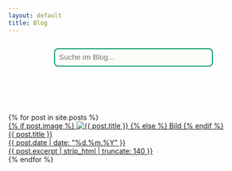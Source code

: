 ```yaml
---
layout: default
title: Blog
---
```


<div id="searchbox-container">
  <input id="searchbox" type="text" placeholder="Suche im Blog...">
</div>
<div id="searchinfo"></div>
<div id="searchresults"></div>

<!-- Standard-Post-Liste für den ersten Besuch -->
<div id="all-posts" class="blog-grid blog-grid-single">
  {% for post in site.posts %}
    <a class="blog-card" href="{{ post.url | relative_url }}">
      <div class="card-img">
        {% if post.image %}
          <img src="{{ post.image }}" alt="{{ post.title }}" loading="lazy">
        {% else %}
          Bild
        {% endif %}
      </div>
      <div class="card-content">
        <div class="card-title">{{ post.title }}</div>
        <time class="card-date" datetime="{{ post.date | date_to_xmlschema }}">
          {{ post.date | date: "%d.%m.%Y" }}
        </time>
        <div class="card-desc">{{ post.excerpt | strip_html | truncate: 140 }}</div>
      </div>
    </a>
  {% endfor %}
</div>

<script>
document.addEventListener('DOMContentLoaded', function() {
    let posts = [];
    fetch('{{ "/search.json" | relative_url }}')
      .then(response => response.json())
      .then(function(json){
        posts = json;
      });

    const searchbox = document.getElementById('searchbox');
    const searchresults = document.getElementById('searchresults');
    const searchinfo = document.getElementById('searchinfo');
    const allposts = document.getElementById('all-posts');

searchbox.addEventListener('input', function(e) {
  let query = e.target.value.trim().toLowerCase();
  let out = '';
  let info = '';
  if (query.length < 3) {
    searchresults.innerHTML = '';
    searchinfo.innerHTML = '';
    allposts.style.display = '';
    return;
  }

  // Suche im Inhalt und Titel
  let results = posts.filter(post =>
    post.content.toLowerCase().includes(query) ||
    post.title.toLowerCase().includes(query)
  );

  if (results.length) {
    info = `<div class="search-info">${results.length} Treffer gefunden</div>`;
    out = results.map(post => {
      // Datum ins deutsche Format bringen
      let date = '';
      if (post.date) {
        const d = new Date(post.date);
        date = d.toLocaleDateString('de-DE', { day: '2-digit', month: '2-digit', year: 'numeric' });
      }
      // Fundstellen hervorheben
      let snippet = post.content;
      let idx = snippet.toLowerCase().indexOf(query);
      if (idx > -1) {
        snippet = snippet.substring(Math.max(0, idx-60), idx+80);
      } else {
        snippet = snippet.substring(0, 140);
      }
      // Query fett & rot markieren
      let re = new RegExp('('+query.replace(/[.*+?^${}()|[\]\\]/g, '\\$&')+')','gi');
      let excerpt = snippet.replace(re, '<b style="color:#AA0600;font-weight:bold;">$1</b>');
      let title = post.title.replace(re, '<b style="color:#AA0600;font-weight:bold;">$1</b>');

      return `<div class="search-card">
        <a href="${post.url}" class="search-title">${title}</a>
        <div class="search-date">${date}</div>
        <div class="search-snippet">${excerpt}...</div>
      </div>`;
    }).join('');
  } else {
    info = `<div class="search-info notfound">Keine Treffer gefunden.</div>`;
    out = '';
  }

  allposts.style.display = 'none';
  searchinfo.innerHTML = info;
  searchresults.innerHTML = out;
});
</script>

<style>
#searchbox-container {
  display: flex;
  flex-direction: column;
  align-items: center;
  margin-top: 2em;
  margin-bottom: 1.5em;
}
#searchbox {
  width: 320px;
  max-width: 90vw;
  padding: 0.5em;
  font-size: 1.1em;
  margin-bottom: 1.5em;
  border: 2px solid #009C6C;
  border-radius: 8px;
  outline: none;
  background: #FCFBF7;
  transition: border-color 0.2s;
}
#searchbox:focus {
  border-color: #AA0600;
}
#searchinfo {
  display: flex;
  flex-direction: column;
  align-items: center;
  min-height: 2.3em;
  margin-bottom: 1.3em;
}
.search-info {
  color: #009C6C;
  font-size: 1em;
  text-align: center;
  margin-bottom: 1.2em;
}
.search-info.notfound {
  color: #AA0600;
}
#searchresults {
  max-width: 600px;
  margin-left: auto;
  margin-right: auto;
}
.search-card {
  margin-bottom: 2em;
}
.search-title {
  display: block;
  font-size: 1.2em;
  font-weight: bold;
  color: #009C6C;
  text-decoration: none;
  margin-bottom: 0.2em;
  margin-top: 0.3em;
}
.search-date {
  font-size: 1em;
  color: #8a8a8a;
  margin-bottom: 0.2em;
  margin-top: 0.2em;
}
.search-snippet {
  font-size: 1.04em;
  color: #222;
}
</style>
